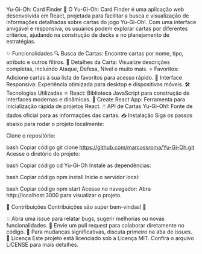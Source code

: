 Yu-Gi-Oh: Card Finder 🎴
O Yu-Gi-Oh: Card Finder é uma aplicação web desenvolvida em React, projetada para facilitar a busca e visualização de informações detalhadas sobre cartas do jogo Yu-Gi-Oh!. Com uma interface amigável e responsiva, os usuários podem explorar cartas por diferentes critérios, ajudando na construção de decks e no planejamento de estratégias.

✨ Funcionalidades
🔍 Busca de Cartas: Encontre cartas por nome, tipo, atributo e outros filtros.
📜 Detalhes da Carta: Visualize descrições completas, incluindo Ataque, Defesa, Nível e muito mais.
⭐ Favoritos: Adicione cartas à sua lista de favoritos para acesso rápido.
📱 Interface Responsiva: Experiência otimizada para desktop e dispositivos móveis.
🛠 Tecnologias Utilizadas
⚛️ React: Biblioteca JavaScript para construção de interfaces modernas e dinâmicas.
🚀 Create React App: Ferramenta para inicialização rápida de projetos React.
🃏 API de Cartas Yu-Gi-Oh!: Fonte de dados oficial para as informações das cartas.
📥 Instalação
Siga os passos abaixo para rodar o projeto localmente:

Clone o repositório:

bash
Copiar código
git clone https://github.com/marcossroma/Yu-Gi-Oh.git
Acesse o diretório do projeto:

bash
Copiar código
cd Yu-Gi-Oh
Instale as dependências:

bash
Copiar código
npm install
Inicie o servidor local:

bash
Copiar código
npm start
Acesse no navegador:
Abra http://localhost:3000 para visualizar o projeto.

🤝 Contribuições
Contribuições são super bem-vindas! 🎉

💡 Abra uma issue para relatar bugs, sugerir melhorias ou novas funcionalidades.
🔧 Envie um pull request para colaborar diretamente no código.
📝 Para mudanças significativas, discuta primeiro na aba de issues.
📜 Licença
Este projeto está licenciado sob a Licença MIT.
Confira o arquivo LICENSE para mais detalhes.
